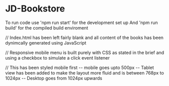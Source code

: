 # JD-Bookstore

To run code use 'npm run start' for the development set up
And 'npm run build' for the compiled build enviroment

//
Index.html has been left fairly blank and all content of the books has been dynimcally generated using JavaScript

//
Responsive mobile menu is built purely with CSS as stated in the brief and using a checkbox to simulate a click event listener

// This has been styled mobile first
-- mobile goes upto 500px
-- Tablet view has been added to make the layout more fluid and is between 768px to 1024px
-- Desktop goes from 1024px upwards




